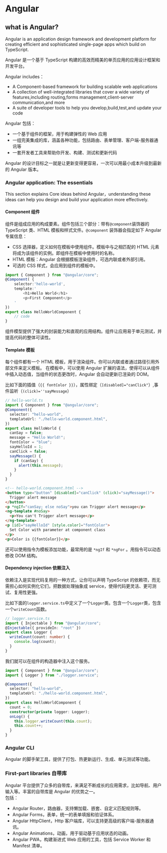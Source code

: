# Angular

## what is Angular?

Angular is an application design framework and development platform for creating efficient and sophisticated single-page apps which build on TypeScript.

Angular 是一个基于 TypeScript 构建的高效而精美的单页应用的应用设计框架和开发平台。

Angular includes：

- A Component-based framework for building scalable web applications
- A collection of well-integrated libraries that cover a wide variety of features,including routing,forms management,client-server communication,and more
- A suite of developer tools to help you develop,build,test,and update your code

Angular 包括：

- 一个基于组件的框架，用于构建弹性的 Web 应用
- 一组完美集成的库，涵盖各种功能，包括路由、表单管理、客户端-服务器通讯等
- 一套开发者工具来帮助你开发、构建、测试和更新代码

Angular 的设计目标之一就是让更新变得更容易，一次可以用最小成本升级到最新的 Angular 版本。

### Angular application: The essentials

This section explains Core ideas behind Angular，understanding these ideas can help you design and build your application more effectively.

#### Component 组件

组件是组成应用的构成要素。组件包括三个部分：带有`@component`装饰器的 TypeScript 类、HTML 模板和样式文件。`@component` 装饰器会指定如下 Angular 专属信息：

- CSS 选择器，定义如何在模板中使用组件。模板中与之相匹配的 HTML 元素将成为该组件的实例。即组件在模板中使用时的名称。
- HTML 模板：Angular 会根据模板渲染组件，可选内联或者外部引用。
- 可选的 CSS 样式，会应用到组件的模板中。

```typescript
import { Component } from "@angular/core";
@Component( {
    selector:'hello-world',
    template:'
        <h1>Hello World</h1>
        <p>First Component</p>
    '
})
export class HelloWorldComponent {
    // code
}
```

组件模型提供了强大的封装能力和直观的应用结构。组件让应用易于单元测试，并提高代码的整体可读性。

#### Template 模板

每个组件都有一个 HTML 模板，用于渲染组件。你可以内联或者通过路径引用外部文件来定义模板。
在模板中，可以使用 Angular 扩展的语法，使得可以从组件中插入动态值，当组件的状态更改时，Angular 会自动更新已渲染的 DOM。

比如下面的插值（`{{ fontColor }}`），属性绑定（`[disabled]="canClick"`）,事件监听（`(click)=''sayMessage`）

```typescript
// hello-world.ts
import { Component } from "@angular/core";
@Component({
  selector: "hello-world",
  templateUrl: "./hello-world.component.html",
})
export class HelloWorld {
  canSay = false;
  message = "Hello World!";
  fontColor = "blue";
  sayHelloId = 1;
  canClick = false;
  sayMessage() {
    if (canSay) {
      alert(this.message);
    }
  }
}
```

```html
<!-- hello-world.component.html -->
<button type="button" [disabled]="canClick" (click)="sayMessage()">
  Trigger alert message
</button>
<p *ngIf="canSay; else noSay">you can Trigger alert message</p>
<ng-template #noSay>
  <p>You can't Trigger alert message</p>
</ng-template>
<p [id]="sayHelloId" [style.color]="fontColor">
  Set Color with parameter at component class
</p>
<p>Color is {{fontColor}}</p>
```

还可以使用指令为模板添加功能，最常用的是 `*ngIf` 和 `*ngFor` 。用指令可以动态修改 DOM 结构。

#### Dependency injection 依赖注入

依赖注入是实现代码复用的一种方式，让你可以声明 TypeScript 的依赖项，而无需担心如何实例化它们，把数据处理抽象成 service，使得代码更灵活、更可测试、复用性更强。

比如下面的`logger.service.ts`中定义了一个`Logger`类。包含一个`Logger`类，包含一个`writeCount`函数。

```typescript
// logger.service.ts
import { Injectable } from "@angular/core";
@Injectable({ provideIn: "root" })
export class Logger {
  writeCount(count: number) {
    console.log(count);
  }
}
```

我们就可以在组件的构造器中注入这个服务。

```typescript
import { Component } from "@angular/core";
import { Logger } from "./logger.service";

@Component({
  selector: "hello-world",
  templateUrl: "./hello-world.component.html",
})
export class HelloWorldComponent {
  count = 0;
  constructor(private logger: Logger);
  onLog() {
    this.logger.writeCount(this.count);
    this.count++;
  }
}
```

### Angular CLI

Angular 的脚手架工具，提供了打包、热更新运行、生成、单元测试等功能。

### First-part libraries 自带库

Angular 平台提供了众多的自带库，来满足不断成长的应用需求，比如导航、用户输入等。丰富的自带库是 Angular 的优势之一。  
包括：

- Angular Router，路由器，支持懒加载、嵌套、自定义匹配规则等。
- Angular Forms，表单，统一的表单填报和验证体系。
- Angular HttpClient，Http 客户端库，可以支持更高级的客户端-服务器通讯。
- Angular Animations，动画，用于驱动基于应用状态的动画。
- Angular PWA，构建渐进式 Web 应用的工具，包括 Service Worker 和 Manifest 清单。

